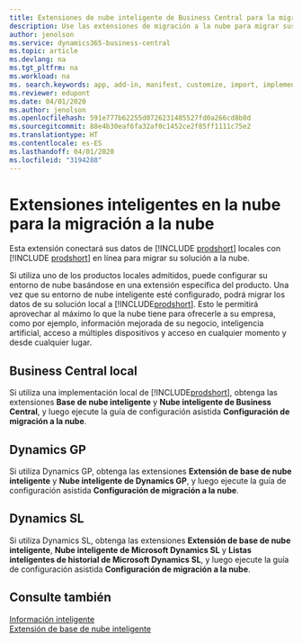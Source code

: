 ```yaml
---
title: Extensiones de nube inteligente de Business Central para la migración a la nube | Documentos de Microsoft
description: Use las extensiones de migración a la nube para migrar sus datos locales a Business Central en línea. Estas extensiones mueven sus datos locales a la nube para que pueda usar Business Central en línea con sus datos existentes.
author: jenolson
ms.service: dynamics365-business-central
ms.topic: article
ms.devlang: na
ms.tgt_pltfrm: na
ms.workload: na
ms. search.keywords: app, add-in, manifest, customize, import, implement
ms.reviewer: edupont
ms.date: 04/01/2020
ms.author: jenolson
ms.openlocfilehash: 591e777b62255d0726231485527fd0a266cd8b0d
ms.sourcegitcommit: 88e4b30eaf6fa32af0c1452ce2f85ff1111c75e2
ms.translationtype: HT
ms.contentlocale: es-ES
ms.lasthandoff: 04/01/2020
ms.locfileid: "3194288"
---
```

# <a name="intelligent-cloud-extensions-for-cloud-migration"></a>Extensiones inteligentes en la nube para la migración a la nube

Esta extensión conectará sus datos de [!INCLUDE [prodshort](includes/prodshort.md)] locales con [!INCLUDE [prodshort](includes/prodshort.md)] en línea para migrar su solución a la nube.  

Si utiliza uno de los productos locales admitidos, puede configurar su entorno de nube basándose en una extensión específica del producto. Una vez que su entorno de nube inteligente esté configurado, podrá migrar los datos de su solución local a [!INCLUDE[prodshort](includes/prodshort.md)]. Esto le permitirá aprovechar al máximo lo que la nube tiene para ofrecerle a su empresa, como por ejemplo, información mejorada de su negocio, inteligencia artificial, acceso a múltiples dispositivos y acceso en cualquier momento y desde cualquier lugar.  

## <a name="business-central-on-premises"></a>Business Central local
Si utiliza una implementación local de [!INCLUDE[prodshort](includes/prodshort.md)], obtenga las extensiones **Base de nube inteligente** y **Nube inteligente de Business Central**, y luego ejecute la guía de configuración asistida **Configuración de migración a la nube**.  

## <a name="dynamics-gp"></a>Dynamics GP
Si utiliza Dynamics GP, obtenga las extensiones **Extensión de base de nube inteligente** y **Nube inteligente de Dynamics GP**, y luego ejecute la guía de configuración asistida **Configuración de migración a la nube**.  

## <a name="dynamics-sl"></a>Dynamics SL
Si utiliza Dynamics SL, obtenga las extensiones **Extensión de base de nube inteligente**, **Nube inteligente de Microsoft Dynamics SL** y **Listas inteligentes de historial de Microsoft Dynamics SL**, y luego ejecute la guía de configuración asistida **Configuración de migración a la nube**.  

## <a name="see-also"></a>Consulte también

[Información inteligente](about-intelligent-cloud.md)  
[Extensión de base de nube inteligente](ui-extensions-intelligent-cloud.md)  
